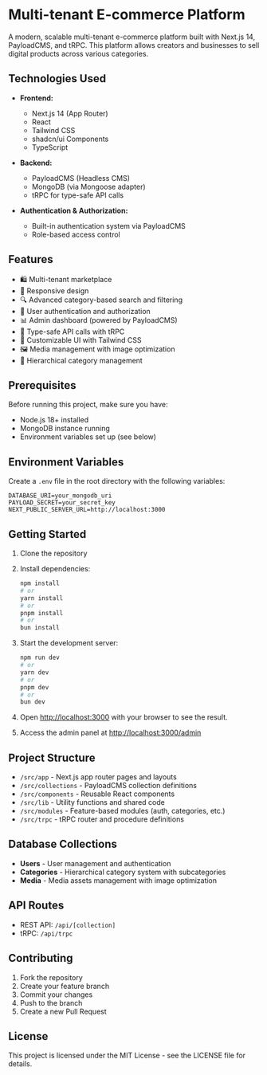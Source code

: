 # Multi-tenant E-commerce Platform

A modern, scalable multi-tenant e-commerce platform built with Next.js 14, PayloadCMS, and tRPC. This platform allows creators and businesses to sell digital products across various categories.

## Technologies Used

- **Frontend:**

  - Next.js 14 (App Router)
  - React
  - Tailwind CSS
  - shadcn/ui Components
  - TypeScript

- **Backend:**

  - PayloadCMS (Headless CMS)
  - MongoDB (via Mongoose adapter)
  - tRPC for type-safe API calls

- **Authentication & Authorization:**
  - Built-in authentication system via PayloadCMS
  - Role-based access control

## Features

- 🛍️ Multi-tenant marketplace
- 📱 Responsive design
- 🔍 Advanced category-based search and filtering
- 🔐 User authentication and authorization
- 📊 Admin dashboard (powered by PayloadCMS)
- 🔄 Type-safe API calls with tRPC
- 🎨 Customizable UI with Tailwind CSS
- 🖼️ Media management with image optimization
- 📁 Hierarchical category management

## Prerequisites

Before running this project, make sure you have:

- Node.js 18+ installed
- MongoDB instance running
- Environment variables set up (see below)

## Environment Variables

Create a `.env` file in the root directory with the following variables:

```env
DATABASE_URI=your_mongodb_uri
PAYLOAD_SECRET=your_secret_key
NEXT_PUBLIC_SERVER_URL=http://localhost:3000
```

## Getting Started

1. Clone the repository
2. Install dependencies:

   ```bash
   npm install
   # or
   yarn install
   # or
   pnpm install
   # or
   bun install
   ```

3. Start the development server:

   ```bash
   npm run dev
   # or
   yarn dev
   # or
   pnpm dev
   # or
   bun dev
   ```

4. Open [http://localhost:3000](http://localhost:3000) with your browser to see the result.

5. Access the admin panel at [http://localhost:3000/admin](http://localhost:3000/admin)

## Project Structure

- `/src/app` - Next.js app router pages and layouts
- `/src/collections` - PayloadCMS collection definitions
- `/src/components` - Reusable React components
- `/src/lib` - Utility functions and shared code
- `/src/modules` - Feature-based modules (auth, categories, etc.)
- `/src/trpc` - tRPC router and procedure definitions

## Database Collections

- **Users** - User management and authentication
- **Categories** - Hierarchical category system with subcategories
- **Media** - Media assets management with image optimization

## API Routes

- REST API: `/api/[collection]`
- tRPC: `/api/trpc`

## Contributing

1. Fork the repository
2. Create your feature branch
3. Commit your changes
4. Push to the branch
5. Create a new Pull Request

## License

This project is licensed under the MIT License - see the LICENSE file for details.
